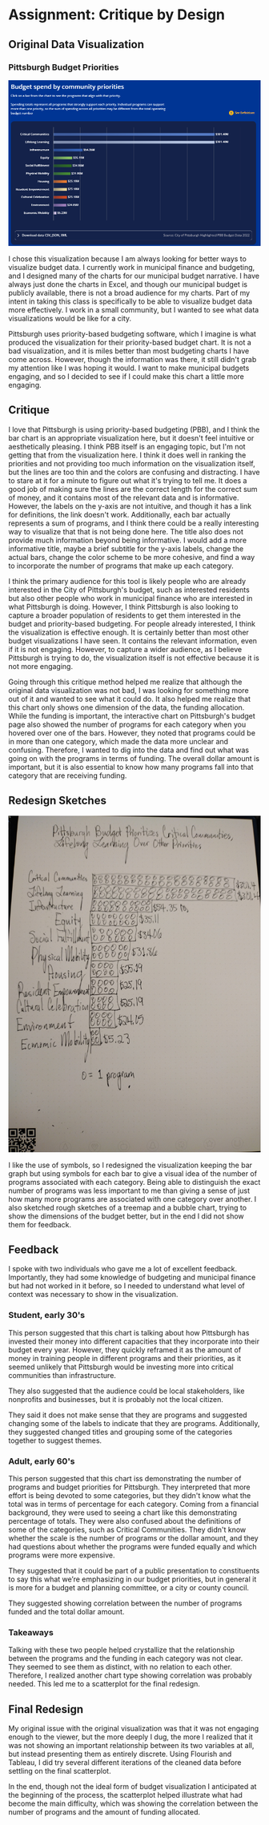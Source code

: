 # Assignment: Critique by Design

## Original Data Visualization
### Pittsburgh Budget Priorities
<img src="Pittsburgh Budget Priorities.png" width="600"/>

I chose this visualization because I am always looking for better ways to visualize budget data. I currently work in municipal finance and budgeting, and I designed many of the charts for our municipal budget narrative. I have always just done the charts in Excel, and though our municipal budget is publicly available, there is not a broad audience for my charts. Part of my intent in taking this class is specifically to be able to visualize budget data more effectively. I work in a small community, but I wanted to see what data visualizations would be like for a city. 

Pittsburgh uses priority-based budgeting software, which I imagine is what produced the visualization for their priority-based budget chart. It is not a bad visualization, and it is miles better than most budgeting charts I have come across. However, though the information was there, it still didn't grab my attention like I was hoping it would. I want to make municipal budgets engaging, and so I decided to see if I could make this chart a little more engaging. 

## Critique

I love that Pittsburgh is using priority-based budgeting (PBB), and I think the bar chart is an appropriate visualization here, but it doesn't feel intuitive or aesthetically pleasing. I think PBB itself is an engaging topic, but I'm not getting that from the visualization here. I think it does well in ranking the priorities and not providing too much information on the visualization itself, but the lines are too thin and the colors are confusing and distracting. I have to stare at it for a minute to figure out what it's trying to tell me. It does a good job of making sure the lines are the correct length for the correct sum of money, and it contains most of the relevant data and is informative. However, the labels on the y-axis are not intuitive, and though it has a link for definitions, the link doesn't work. Additionally, each bar actually represents a sum of programs, and I think there could be a really interesting way to visualize that that is not being done here. The title also does not provide much information beyond being informative. I would add a more informative title, maybe a brief subtitle for the y-axis labels, change the actual bars, change the color scheme to be more cohesive, and find a way to incorporate the number of programs that make up each category. 

I think the primary audience for this tool is likely people who are already interested in the City of Pittsburgh's budget, such as interested residents but also other people who work in municipal finance who are interested in what Pittsburgh is doing. However, I think Pittsburgh is also looking to capture a broader population of residents to get them interested in the budget and priority-based budgeting. For people already interested, I think the visualization is effective enough. It is certainly better than most other budget visualizations I have seen. It contains the relevant information, even if it is not engaging. However, to capture a wider audience, as I believe Pittsburgh is trying to do, the visualization itself is not effective because it is not more engaging. 

Going through this critique method helped me realize that although the original data visualization was not bad, I was looking for something more out of it and wanted to see what it could do. It also helped me realize that this chart only shows one dimension of the data, the funding allocation. While the funding is important, the interactive chart on Pittsburgh's budget page also showed the number of programs for each category when you hovered over one of the bars. However, they noted that programs could be in more than one category, which made the data more unclear and confusing. Therefore, I wanted to dig into the data and find out what was going on with the programs in terms of funding. The overall dollar amount is important, but it is also essential to know how many programs fall into that category that are receiving funding. 

## Redesign Sketches
<img src="Pittsburgh Budget Redesign Sketch.jpg" width="600"/>

I like the use of symbols, so I redesigned the visualization keeping the bar graph but using symbols for each bar to give a visual idea of the number of programs associated with each category. Being able to distinguish the exact number of programs was less important to me than giving a sense of just how many more programs are associated with one category over another. I also sketched rough sketches of a treemap and a bubble chart, trying to show the dimensions of the budget better, but in the end I did not show them for feedback. 

## Feedback

I spoke with two individuals who gave me a lot of excellent feedback. Importantly, they had some knowledge of budgeting and municipal finance but had not worked in it before, so I needed to understand what level of context was necessary to show in the visualization. 

### Student, early 30's

This person suggested that this chart is talking about how Pittsburgh has invested their money into different capacities that they incorporate into their budget every year. However, they quickly reframed it as the amount of money in training people in different programs and their priorities, as it seemed unlikely that Pittsburgh would be investing more into critical communities than infrastructure. 

They also suggested that the audience could be local stakeholders, like nonprofits and businesses, but it is probably not the local citizen. 

They said it does not make sense that they are programs and suggested changing some of the labels to indicate that they are programs. Additionally, they suggested changed titles and grouping some of the categories together to suggest themes.

### Adult, early 60's

This person suggested that this chart iss demonstrating the number of programs and budget priorities for Pittsburgh. They interpreted that more effort is being devoted to some categories, but they didn't know what the total was in terms of percentage for each category. Coming from a financial background, they were used to seeing a chart like this demonstrating percentage of totals. They were also confused about the definitions of some of the categories, such as Critical Communities. They didn't know whether the scale is the number of programs or the dollar amount, and they had questions about whether the programs were funded equally and which programs were more expensive. 

They suggested that it could be part of a public presentation to constituents to say this what we’re emphasizing in our budget priorities, but in general it is more for a budget and planning committee, or a city or county council. 

They suggested showing correlation between the number of programs funded and the total dollar amount. 

### Takeaways

Talking with these two people helped crystallize that the relationship between the programs and the funding in each category was not clear. They seemed to see them as distinct, with no relation to each other. Therefore, I realized another chart type showing correlation was probably needed. This led me to a scatterplot for the final redesign. 


## Final Redesign

<div class="flourish-embed flourish-scatter" data-src="visualisation/12678393"><script src="https://public.flourish.studio/resources/embed.js"></script></div>

My original issue with the original visualization was that it was not engaging enough to the viewer, but the more deeply I dug, the more I realized that it was not showing an important relationship between its two variables at all, but instead presenting them as entirely discrete. Using Flourish and Tableau, I did try several different iterations of the cleaned data before settling on the final scatterplot. 

In the end, though not the ideal form of budget visualization I anticipated at the beginning of the process, the scatterplot helped illustrate what had become the main difficulty, which was showing the correlation between the number of programs and the amount of funding allocated. 
